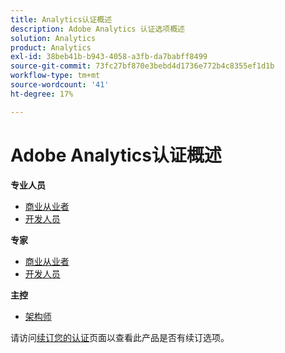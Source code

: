 ```yaml
---
title: Analytics认证概述
description: Adobe Analytics 认证选项概述
solution: Analytics
product: Analytics
exl-id: 38beb41b-b943-4058-a3fb-da7babff8499
source-git-commit: 73fc27bf870e3bebd4d1736e772b4c8355ef1d1b
workflow-type: tm+mt
source-wordcount: '41'
ht-degree: 17%

---
```


# Adobe Analytics认证概述

**专业人员**

* [商业从业者](/help/certifications/aa/aa-p-business.md) <!--AD0-E212-->
* [开发人员](/help/certifications/aa/aa-p-developer.md) <!--AD0-E213-->

**专家**

* [商业从业者](/help/certifications/aa/aa-e-business.md) <!--AD0-E208-->
* [开发人员](/help/certifications/aa/aa-e-developer.md) <!--AD0-E209-->

**主控**

* [架构师](/help/certifications/aa/aa-m-architect.md) <!--AD0-E207-->

请访问[续订您的认证](/help/certifications/renew.md)页面以查看此产品是否有续订选项。

